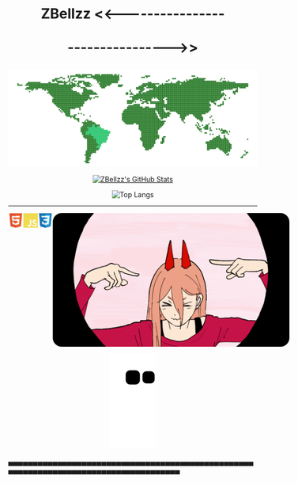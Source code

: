#                                  <p  align="center"> ZBellzz <span><<</span>----------------<br> <img width="100" height="15" src="https://profile-counter.glitch.me/JWsley/count.svg" /><br>----------------<span>>></span><br> </p>
![worldMap](https://github.com/JWsley/JWsley/blob/main/img/World-Map.svg)




                                                                                                                  
<div align="center">
  
  
  
  <a href="app.lofi.co">
    <a href="app.lofi.co">    
     <img height="150rem" width="300rem"  alt="ZBellzz's GitHub Stats" src="" />  </a>

![Top Langs ](https://github-readme-stats.vercel.app/api/top-langs/?username=JWsley&theme=merko)
    
   
</div>
  
 <hr>
  <center>
  <div style="display: flex;" align="center"><br>
   <img align="center" alt="JWsley-HTML" height="30" width="33" src="https://raw.githubusercontent.com/devicons/devicon/master/icons/html5/html5-original.svg">
   <img align="center" alt="Js" height="30" width="33" src="https://raw.githubusercontent.com/devicons/devicon/master/icons/javascript/javascript-plain.svg">
   <img align="center" alt="JWsley-CSS" height="30" width="33" src="https://raw.githubusercontent.com/devicons/devicon/master/icons/css3/css3-original.svg">
   <a href="https://github.com/JWsley/Project-Coffe"><img align="center" alt="JWsley-Python" height="30" width="33" src="https://raw.githubusercontent.com/devicons/devicon/master/icons/python/python-original.svg"></a>

  
    

  
   
   <img align="center" alt="270" height="270" style= "border-radius:18px;" src="para readme/gif power.gif">
</div>       
    </center>

 

  

  <center>


  
  ![Snake animation](https://github.com/JWsley/JWsley/blob/output/github-contribution-grid-snake.svg)
 </center>

▄▄▄▄▄▄▄▄▄▄▄▄▄▄▄▄▄▄▄▄▄▄▄▄▄▄▄▄▄▄▄▄▄▄▄▄▄▄▄▄▄▄▄▄▄▄▄▄▄▄▄▄▄▄▄▄▄▄▄▄▄▄▄▄▄▄▄▄▄▄▄▄▄▄▄▄▄▄▄▄▄▄▄▄▄
